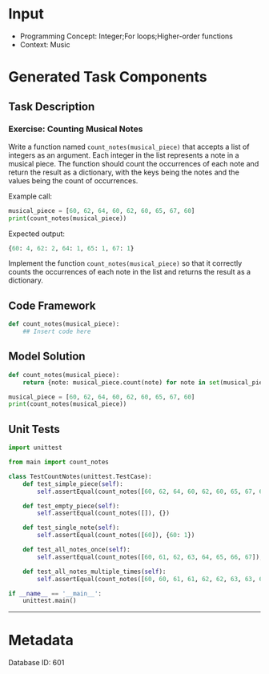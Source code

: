 # Input
- Programming Concept: Integer;For loops;Higher-order functions
- Context: Music

# Generated Task Components
## Task Description
### Exercise: Counting Musical Notes

Write a function named `count_notes(musical_piece)` that accepts a list of integers as an argument. Each integer in the list represents a note in a musical piece. The function should count the occurrences of each note and return the result as a dictionary, with the keys being the notes and the values being the count of occurrences.

Example call:
```python
musical_piece = [60, 62, 64, 60, 62, 60, 65, 67, 60]
print(count_notes(musical_piece))
```

Expected output:
```python
{60: 4, 62: 2, 64: 1, 65: 1, 67: 1}
```

Implement the function `count_notes(musical_piece)` so that it correctly counts the occurrences of each note in the list and returns the result as a dictionary.

## Code Framework
```python
def count_notes(musical_piece):
    ## Insert code here
```

## Model Solution
```python
def count_notes(musical_piece):
    return {note: musical_piece.count(note) for note in set(musical_piece)}

musical_piece = [60, 62, 64, 60, 62, 60, 65, 67, 60]
print(count_notes(musical_piece))
```

## Unit Tests
```python
import unittest

from main import count_notes

class TestCountNotes(unittest.TestCase):
    def test_simple_piece(self):
        self.assertEqual(count_notes([60, 62, 64, 60, 62, 60, 65, 67, 60]), {60: 4, 62: 2, 64: 1, 65: 1, 67: 1})

    def test_empty_piece(self):
        self.assertEqual(count_notes([]), {})

    def test_single_note(self):
        self.assertEqual(count_notes([60]), {60: 1})

    def test_all_notes_once(self):
        self.assertEqual(count_notes([60, 61, 62, 63, 64, 65, 66, 67]), {60: 1, 61: 1, 62: 1, 63: 1, 64: 1, 65: 1, 66: 1, 67: 1})

    def test_all_notes_multiple_times(self):
        self.assertEqual(count_notes([60, 60, 61, 61, 62, 62, 63, 63, 64, 64, 65, 65, 66, 66, 67, 67]), {60: 2, 61: 2, 62: 2, 63: 2, 64: 2, 65: 2, 66: 2, 67: 2})

if __name__ == '__main__':
    unittest.main()
```
___
# Metadata
Database ID: 601
